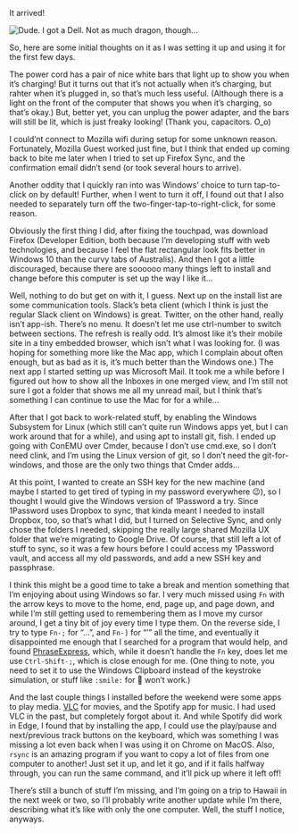 <!--
.. title: It’s here!
.. date: 2016-11-28 13:41
.. author: Blake Winton
.. tags: windows, moving, arrival
-->

It arrived!

![Dude.  I got a Dell.  Not as much dragon, though…](/images/blake/MyDell.jpg)

<!-- TEASER_END -->

So, here are some initial thoughts on it as I was setting it up and using it for the first few days.

The power cord has a pair of nice white bars that light up to show you when itʼs charging!  But it turns out that itʼs not actually when itʼs charging, but rahter when itʼs plugged in, so thatʼs much less useful.  (Although there is a light on the front of the computer that shows you when itʼs charging, so thatʼs okay.)  But, better yet, you can unplug the power adapter, and the bars will still be lit, which is just freaky looking!  (Thank you, capacitors.  O_o)

I couldʼnt connect to Mozilla wifi during setup for some unknown reason.  Fortunately, Mozilla Guest worked just fine, but I think that ended up coming back to bite me later when I tried to set up Firefox Sync, and the confirmation email didnʼt send (or took several hours to arrive). 

Another oddity that I quickly ran into was Windowsʼ choice to turn tap-to-click on by default!  Further, when I went to turn it off, I found out that I also needed to separately turn off the two-finger-tap-to-right-click, for some reason.

Obviously the first thing I did, after fixing the touchpad, was download Firefox (Developer Edition, both because Iʼm developing stuff with web technologies, and because I feel the flat rectangular look fits better in Windows 10 than the curvy tabs of Australis).  And then I got a little discouraged, because there are soooooo many things left to install and change before this computer is set up the way I like it…

Well, nothing to do but get on with it, I guess.  Next up on the install list are some communication tools.  Slackʼs beta client (which I think is just the regular Slack client on Windows) is great.  Twitter, on the other hand, really isnʼt app-ish.  Thereʼs no menu.  It doesnʼt let me use ctrl-number to switch between sections.  The refresh is really odd.  Itʼs almost like itʼs their mobile site in a tiny embedded browser, which isnʼt what I was looking for.  (I was hoping for something more like the Mac app, which I complain about often enough, but as bad as it is, itʼs much better than the Windows one.)  The next app I started setting up was Microsoft Mail.  It took me a while before I figured out how to show all the Inboxes in one merged view, and Iʼm still not sure I got a folder that shows me all my unread mail, but I think thatʼs something I can continue to use the Mac for for a while…

After that I got back to work-related stuff, by enabling the Windows Subsystem for Linux (which still canʼt quite run Windows apps yet, but I can work around that for a while), and using apt to install git, fish.  I ended up going with ConEMU over Cmder, because I donʼt use cmd.exe, so I donʼt need clink, and Iʼm using the Linux version of git, so I donʼt need the git-for-windows, and those are the only two things that Cmder adds…

At this point, I wanted to create an SSH key for the new machine (and maybe I started to get tired of typing in my password everywhere 😉), so I thought I would give the Windows version of 1Password a try.  Since 1Password uses Dropbox to sync, that kinda meant I needed to install Dropbox, too, so thatʼs what I did, but I turned on Selective Sync, and only chose the folders I needed, skipping the really large shared Mozilla UX folder that weʼre migrating to Google Drive.  Of course, that still left a lot of stuff to sync, so it was a few hours before I could access my 1Password vault, and access all my old passwords, and add a new SSH key and passphrase.

I think this might be a good time to take a break and mention something that Iʼm enjoying about using Windows so far.  I very much missed using `Fn` with the arrow keys to move to the home, end, page up, and page down, and while Iʼm still getting used to remembering them as I move my cursor around, I get a tiny bit of joy every time I type them.  On the reverse side, I try to type `Fn-;` for “…”, and `Fn-]` for “ʼ” all the time, and eventually it disappointed me enough that I searched for a program that would help, and found [PhraseExpress][phraseexpress], which, while it doesnʼt handle the `Fn` key, does let me use `Ctrl-Shift-;`, which is close enough for me.  (One thing to note, you need to set it to use the Windows Clipboard instead of the keystroke simulation, or stuff like `:smile:` for 🙂 wonʼt work.)

And the last couple things I installed before the weekend were some apps to play media.  [VLC][vlc] for movies, and the Spotify app for music.  I had used VLC in the past, but completely forgot about it.  And while Spotify did work in Edge, I found that by installing the app, I could use the play/pause and next/previous track buttons on the keyboard, which was something I was missing a lot even back when I was using it on Chrome on MacOS.  Also, `rsync` is an amazing program if you want to copy a lot of files from one computer to another!  Just set it up, and let it go, and if it fails halfway through, you can run the same command, and itʼll pick up where it left off!

Thereʼs still a bunch of stuff Iʼm missing, and Iʼm going on a trip to Hawaii in the next week or two, so Iʼll probably write another update while Iʼm there, describing what itʼs like with only the one computer.  Well, the stuff I notice, anyways.

[phraseexpress]: http://www.phraseexpress.com/
[vlc]: http://www.videolan.org/vlc/